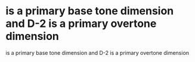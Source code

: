 # is a primary base tone dimension and D-2 is a primary overtone dimension

is a primary base tone dimension and D-2 is a primary overtone dimension